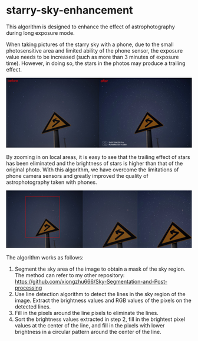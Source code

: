 # starry-sky-enhancement
 This algorithm is designed to enhance the effect of astrophotography during long exposure mode.

 When taking pictures of the starry sky with a phone, due to the small photosensitive area and limited ability of the phone sensor, the exposure value needs to be increased (such as more than 3 minutes of exposure time). However, in doing so, the stars in the photos may produce a trailing effect.

![compare](https://github.com/xiongzhu666/starry-sky-enhancement/blob/main/compare.png)

By zooming in on local areas, it is easy to see that the trailing effect of stars has been eliminated and the brightness of stars is higher than that of the original photo. With this algorithm, we have overcome the limitations of phone camera sensors and greatly improved the quality of astrophotography taken with phones.

![look](https://github.com/xiongzhu666/starry-sky-enhancement/blob/main/look.png)

The algorithm works as follows:
1. Segment the sky area of the image to obtain a mask of the sky region. The method can refer to my other repository: https://github.com/xiongzhu666/Sky-Segmentation-and-Post-processing
2. Use line detection algorithm to detect the lines in the sky region of the image. Extract the brightness values and RGB values of the pixels on the detected lines.
3. Fill in the pixels around the line pixels to eliminate the lines.
4. Sort the brightness values extracted in step 2, fill in the brightest pixel values at the center of the line, and fill in the pixels with lower brightness in a circular pattern around the center of the line.
